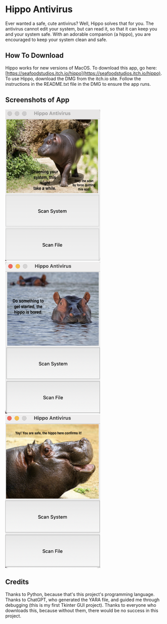 # Hippo Antivirus
Ever wanted a safe, cute antivirus? Well, Hippo solves that for you. The antivirus cannot edit your system, but can read it, so that it can keep you and your system safe. With an adorable companion (a hippo), you are encouraged to keep your system clean and safe.

## How To Download
Hippo works for new versions of MacOS. To download this app, go here: [https://seafoodstudios.itch.io/hippo](https://seafoodstudios.itch.io/hippo). To use Hippo, download the DMG from the itch.io site. Follow the instructions in the README.txt file in the DMG to ensure the app runs.

## Screenshots of App

<img src="https://raw.githubusercontent.com/SeafoodStudios/Hippo/refs/heads/main/static/screenshot1.png" alt="Scanning System" width="300"/>

<img src="https://raw.githubusercontent.com/SeafoodStudios/Hippo/refs/heads/main/static/screenshot2.png" alt="Waiting for Options" width="300"/>

<img src="https://raw.githubusercontent.com/SeafoodStudios/Hippo/refs/heads/main/static/screenshot3.png" alt="Safe File/System" width="300"/>

## Credits
Thanks to Python, because that's this project's programming language. Thanks to ChatGPT, who generated the YARA file, and guided me through debugging (this is my first Tkinter GUI project). Thanks to everyone who downloads this, because without them, there would be no success in this project.
